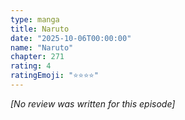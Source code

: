 ```yaml
---
type: manga
title: Naruto
date: "2025-10-06T00:00:00"
name: "Naruto"
chapter: 271
rating: 4
ratingEmoji: "⭐️⭐️⭐️⭐️"
---
```


_[No review was written for this episode]_
